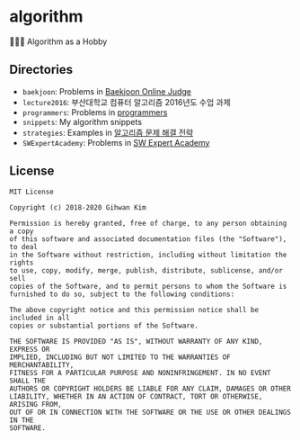 # algorithm

👨🏻‍💻 Algorithm as a Hobby

## Directories

- `baekjoon`: Problems in [Baekjoon Online Judge]
- `lecture2016`: 부산대학교 컴퓨터 알고리즘 2016년도 수업 과제
- `programmers`: Problems in [programmers]
- `snippets`: My algorithm snippets
- `strategies`: Examples in [알고리즘 문제 해결 전략]
- `SWExpertAcademy`: Problems in [SW Expert Academy]

## License

```
MIT License

Copyright (c) 2018-2020 Gihwan Kim

Permission is hereby granted, free of charge, to any person obtaining a copy
of this software and associated documentation files (the "Software"), to deal
in the Software without restriction, including without limitation the rights
to use, copy, modify, merge, publish, distribute, sublicense, and/or sell
copies of the Software, and to permit persons to whom the Software is
furnished to do so, subject to the following conditions:

The above copyright notice and this permission notice shall be included in all
copies or substantial portions of the Software.

THE SOFTWARE IS PROVIDED "AS IS", WITHOUT WARRANTY OF ANY KIND, EXPRESS OR
IMPLIED, INCLUDING BUT NOT LIMITED TO THE WARRANTIES OF MERCHANTABILITY,
FITNESS FOR A PARTICULAR PURPOSE AND NONINFRINGEMENT. IN NO EVENT SHALL THE
AUTHORS OR COPYRIGHT HOLDERS BE LIABLE FOR ANY CLAIM, DAMAGES OR OTHER
LIABILITY, WHETHER IN AN ACTION OF CONTRACT, TORT OR OTHERWISE, ARISING FROM,
OUT OF OR IN CONNECTION WITH THE SOFTWARE OR THE USE OR OTHER DEALINGS IN THE
SOFTWARE.
```

[baekjoon online judge]: https://www.acmicpc.net
[programmers]: https://programmers.co.kr
[알고리즘 문제 해결 전략]: http://book.algospot.com
[sw expert academy]: https://www.swexpertacademy.com
